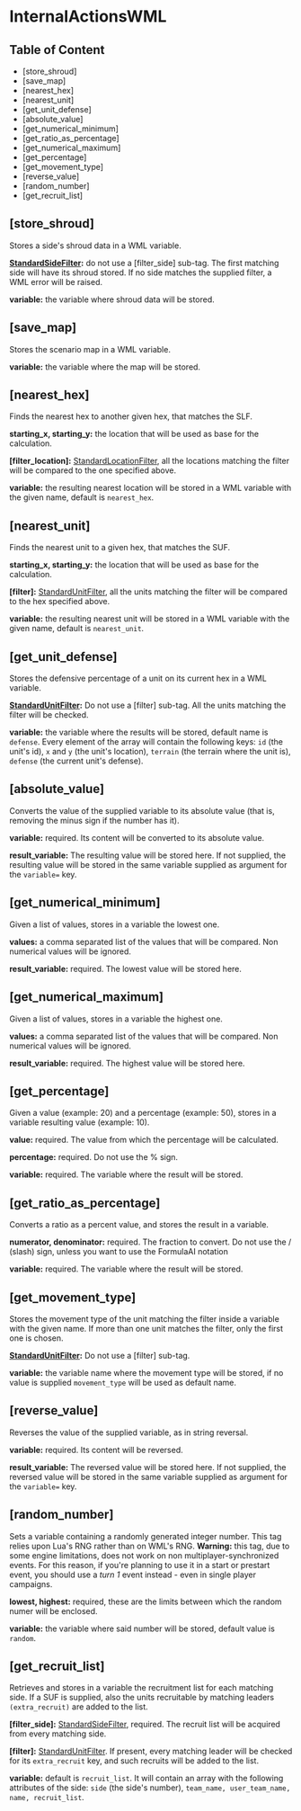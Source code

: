 InternalActionsWML
==================

Table of Content
----------------

* [store_shroud]
* [save_map]
* [nearest_hex]
* [nearest_unit]
* [get\_unit\_defense]
* [absolute_value]
* [get\_numerical\_minimum]
* [get\_ratio\_as\_percentage]
* [get\_numerical\_maximum]
* [get_percentage]
* [get\_movement\_type]
* [reverse_value]
* [random_number]
* [get\_recruit\_list]

[store_shroud]
--------------

Stores a side's shroud data in a WML variable.

**[StandardSideFilter](http://wiki.wesnoth.org/StandardSideFilter):** do not use a [filter_side] sub-tag. The first matching side will have its shroud stored. If no side matches the supplied filter, a WML error will be raised.

**variable:** the variable where shroud data will be stored.

[save_map]
----------

Stores the scenario map in a WML variable.

**variable:** the variable where the map will be stored.

[nearest_hex]
-------------

Finds the nearest hex to another given hex, that matches the SLF.

**starting\_x, starting\_y:** the location that will be used as base for the calculation.

**[filter_location]:** [StandardLocationFilter](http://wiki.wesnoth.org/StandardLocationFilter), all the locations matching the filter will be compared to the one specified above.

**variable:** the resulting nearest location will be stored in a WML variable with the given name, default is `nearest_hex`.

[nearest_unit]
--------------

Finds the nearest unit to a given hex, that matches the SUF.

**starting\_x, starting\_y:** the location that will be used as base for the calculation.

**[filter]:** [StandardUnitFilter](http://wiki.wesnoth.org/StandardUnitFilter), all the units matching the filter will be compared to the hex specified above.

**variable:** the resulting nearest unit will be stored in a WML variable with the given name, default is `nearest_unit`.

[get_unit_defense]
--------------------

Stores the defensive percentage of a unit on its current hex in a WML variable.

**[StandardUnitFilter](http://wiki.wesnoth.org/StandardUnitFilter):** Do not use a [filter] sub-tag. All the units matching the filter will be checked.

**variable:** the variable where the results will be stored, default name is `defense`. Every element of the array will contain the following keys: `id` (the unit's id), `x` and `y` (the unit's location), `terrain` (the terrain where the unit is), `defense` (the current unit's defense).

[absolute_value]
----------------

Converts the value of the supplied variable to its absolute value (that is, removing the minus sign if the number has it).

**variable:** required. Its content will be converted to its absolute value.

**result_variable:** The resulting value will be stored here. If not supplied, the resulting value will be stored in the same variable supplied as argument for the `variable=` key.

[get_numerical_minimum]
-----------------------

Given a list of values, stores in a variable the lowest one.

**values:** a comma separated list of the values that will be compared. Non numerical values will be ignored.

**result_variable:** required. The lowest value will be stored here.

[get_numerical_maximum]
-----------------------

Given a list of values, stores in a variable the highest one.

**values:** a comma separated list of the values that will be compared. Non numerical values will be ignored.

**result_variable:** required. The highest value will be stored here.

[get_percentage]
----------------

Given a value (example: 20) and a percentage (example: 50), stores in a variable resulting value (example: 10).

**value:** required. The value from which the percentage will be calculated.

**percentage:** required. Do not use the % sign.

**variable:** required. The variable where the result will be stored.

[get_ratio_as_percentage]
-------------------------

Converts a ratio as a percent value, and stores the result in a variable.

**numerator, denominator:** required. The fraction to convert. Do not use the / (slash) sign, unless you want to use the FormulaAI notation

**variable:** required. The variable where the result will be stored.

[get_movement_type]
-------------------

Stores the movement type of the unit matching the filter inside a variable with the given name. If more than one unit matches the filter, only the first one is chosen.

**[StandardUnitFilter](http://wiki.wesnoth.org/StandardUnitFilter):** Do not use a [filter] sub-tag.

**variable:** the variable name where the movement type will be stored, if no value is supplied `movement_type` will be used as default name.

[reverse_value]
---------------

Reverses the value of the supplied variable, as in string reversal.

**variable:** required. Its content will be reversed.

**result_variable:** The reversed value will be stored here. If not supplied, the reversed value will be stored in the same variable supplied as argument for the `variable=` key.

[random_number]
---------------

Sets a variable containing a randomly generated integer number. This tag relies upon Lua's RNG rather than on WML's RNG. **Warning:** this tag, due to some engine limitations, does not work on non multiplayer-synchronized events. For this reason, if you're planning to use it in a start or prestart event, you should use a _turn 1_ event instead - even in single player campaigns.

**lowest, highest:** required, these are the limits between which the random numer will be enclosed.

**variable:** the variable where said number will be stored, default value is `random`.

[get_recruit_list]
------------------

Retrieves and stores in a variable the recruitment list for each matching side. If a SUF is supplied, also the units recruitable by matching leaders `(extra_recruit)` are added to the list.

**[filter_side]:** [StandardSideFilter](http://wiki.wesnoth.org/StandardSideFilter), required. The recruit list will be acquired from every matching side.

**[filter]:** [StandardUnitFilter](http://wiki.wesnoth.org/StandardUnitFilter). If present, every matching leader will be checked for its `extra_recruit` key, and such recruits will be added to the list.

**variable:** default is `recruit_list`. It will contain an array with the following attributes of the side: `side` (the side's number), `team_name, user_team_name, name, recruit_list`.
